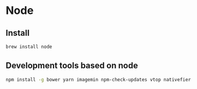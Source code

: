 
# Node

## Install

```bash
brew install node
```

## Development tools based on node

```bash
npm install -g bower yarn imagemin npm-check-updates vtop nativefier
```

